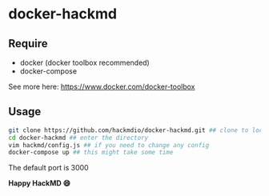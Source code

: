 docker-hackmd
===

## Require
* docker (docker toolbox recommended)
* docker-compose

See more here: https://www.docker.com/docker-toolbox


## Usage
```bash
git clone https://github.com/hackmdio/docker-hackmd.git ## clone to local
cd docker-hackmd ## enter the directory
vim hackmd/config.js ## if you need to change any config
docker-compose up ## this might take some time
```

The default port is 3000  

**Happy HackMD :smile:**
